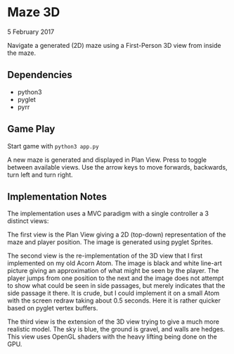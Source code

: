 Maze 3D
=======

5 February 2017

Navigate a generated (2D) maze using a First-Person 3D view from
inside the maze.

Dependencies
------------

* python3
* pyglet
* pyrr

Game Play
---------

Start game with `python3 app.py`

A new maze is generated and displayed in Plan View. Press <Space> to
toggle between available views.  Use the arrow keys to move forwards,
backwards, turn left and turn right.

Implementation Notes
--------------------

The implementation uses a MVC paradigm with a single controller a 3
distinct views:

The first view is the Plan View giving a 2D (top-down) representation
of the maze and player position.  The image is generated using pyglet
Sprites.

The second view is the re-implementation of the 3D view that I first
implemented on my old Acorn Atom.  The image is black and white
line-art picture giving an approximation of what might be seen by the
player.  The player jumps from one position to the next and the image
does not attempt to show what could be seen in side passages, but
merely indicates that the side passage it there.  It is crude, but I
could implement it on a small Atom with the screen redraw taking about
0.5 seconds.  Here it is rather quicker based on pyglet vertex
buffers.

The third view is the extension of the 3D view trying to give a much
more realistic model.  The sky is blue, the ground is gravel, and
walls are hedges.  This view uses OpenGL shaders with the heavy
lifting being done on the GPU.
